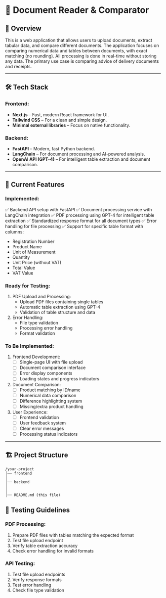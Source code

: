 # 📄 Document Reader & Comparator

## 🚀 Overview
This is a web application that allows users to upload documents, extract tabular data, and compare different documents. The application focuses on comparing numerical data and tables between documents, with exact matching (no rounding). All processing is done in real-time without storing any data. The primary use case is comparing advice of delivery documents and receipts.

---

## 🛠️ Tech Stack
### **Frontend:**
- **Next.js** – Fast, modern React framework for UI.
- **Tailwind CSS** – For a clean and simple design.
- **Minimal external libraries** – Focus on native functionality.

### **Backend:**
- **FastAPI** – Modern, fast Python backend.
- **LangChain** – For document processing and AI-powered analysis.
- **OpenAI API (GPT-4)** – For intelligent table extraction and document comparison.

---

## 📌 Current Features
### **Implemented:**
✅ Backend API setup with FastAPI
✅ Document processing service with LangChain integration
✅ PDF processing using GPT-4 for intelligent table extraction
✅ Standardized response format for all document types
✅ Error handling for file processing
✅ Support for specific table format with columns:
   - Registration Number
   - Product Name
   - Unit of Measurement
   - Quantity
   - Unit Price (without VAT)
   - Total Value
   - VAT Value

### **Ready for Testing:**
1. PDF Upload and Processing:
   - Upload PDF files containing single tables
   - Automatic table extraction using GPT-4
   - Validation of table structure and data
3. Error Handling:
   - File type validation
   - Processing error handling
   - Format validation

### **To Be Implemented:**
1. Frontend Development:
   - [ ] Single-page UI with file upload
   - [ ] Document comparison interface
   - [ ] Error display components
   - [ ] Loading states and progress indicators

2. Document Comparison:
   - [ ] Product matching by ID/name
   - [ ] Numerical data comparison
   - [ ] Difference highlighting system
   - [ ] Missing/extra product handling

3. User Experience:
   - [ ] Frontend validation
   - [ ] User feedback system
   - [ ] Clear error messages
   - [ ] Processing status indicators

---

## 🏗️ Project Structure
```
/your-project
│── frontend
│
│── backend
│    
│
│── README.md (this file)
```

## 📖 Testing Guidelines
### **PDF Processing:**
1. Prepare PDF files with tables matching the expected format
2. Test file upload endpoint
3. Verify table extraction accuracy
4. Check error handling for invalid formats

### **API Testing:**
1. Test file upload endpoints
2. Verify response formats
3. Test error handling
4. Check file type validation

